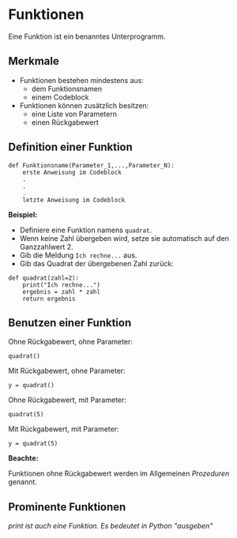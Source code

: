 # Funktionen

Eine Funktion ist ein benanntes Unterprogramm.

## Merkmale

* Funktionen bestehen mindestens aus:
  * dem Funktionsnamen
  * einem Codeblock
* Funktionen können zusätzlich besitzen:
  * eine Liste von Parametern
  * einen Rückgabewert

## Definition einer Funktion
```
def Funktionsname(Parameter_1,...,Parameter_N):
    erste Anweisung im Codeblock
    .
    .
    .
    letzte Anweisung im Codeblock
```
__Beispiel:__

* Definiere eine Funktion namens `quadrat`.
* Wenn keine Zahl übergeben wird, setze sie automatisch auf den Ganzzahlwert 2.
* Gib die Meldung `Ich rechne...` aus.
* Gib das Quadrat der übergebenen Zahl zurück:

```
def quadrat(zahl=2):
    print("Ich rechne...")
    ergebnis = zahl * zahl
    return ergebnis
```

## Benutzen einer Funktion

Ohne Rückgabewert, ohne Parameter:
```
quadrat()
```
Mit Rückgabewert, ohne Parameter:
```
y = quadrat()
```
Ohne Rückgabewert, mit Parameter:
```
quadrat(5)
```
Mit Rückgabewert, mit Parameter:
```
y = quadrat(5)
```

__Beachte:__

Funktionen ohne Rückgabewert werden im Allgemeinen _Prozeduren_ genannt.

## Prominente Funktionen

_print ist auch eine Funktion. Es bedeutet in Python "ausgeben"_
